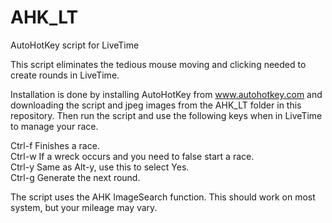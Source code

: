 # AHK_LT
AutoHotKey script for LiveTime

This script eliminates the tedious mouse moving and clicking needed to create rounds in LiveTime.

Installation is done by installing AutoHotKey from www.autohotkey.com and downloading the script and jpeg images from the AHK_LT folder in this repository.  Then run the script and use the following keys when in LiveTime to manage your race.

Ctrl-f Finishes a race.<br />
Ctrl-w If a wreck occurs and you need to false start a race.<br />
Ctrl-y Same as Alt-y, use this to select Yes.<br />
Ctrl-g Generate the next round.<br />

The script uses the AHK ImageSearch function.  This should work on most system, but your mileage may vary.
